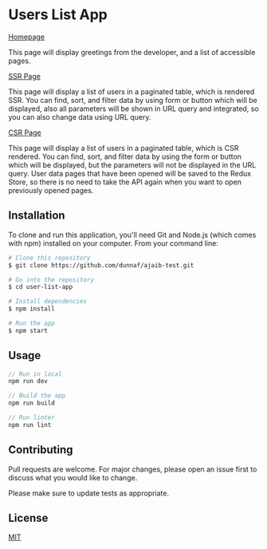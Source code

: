 # Users List App

[Homepage](https://ajaib-test-fawn.vercel.app/)

This page will display greetings from the developer, and a list of accessible pages.


[SSR Page](https://ajaib-test-fawn.vercel.app/ssr) 

This page will display a list of users in a paginated table, which is rendered SSR. You can find, sort, and filter data by using form or button which will be displayed, also all parameters will be shown in URL query and integrated, so you can also change data using URL query.


[CSR Page](https://ajaib-test-fawn.vercel.app/csr)

This page will display a list of users in a paginated table, which is CSR rendered. You can find, sort, and filter data by using the form or button which will be displayed, but the parameters will not be displayed in the URL query. User data pages that have been opened will be saved to the Redux Store, so there is no need to take the API again when you want to open previously opened pages.

## Installation

To clone and run this application, you'll need Git and Node.js (which comes with npm) installed on your computer. From your command line:

```bash
# Clone this repository
$ git clone https://github.com/dunnaf/ajaib-test.git

# Go into the repository
$ cd user-list-app

# Install dependencies
$ npm install

# Run the app
$ npm start
```

## Usage

```javascript
// Run in local
npm run dev

// Build the app
npm run build

// Run linter
npm run lint
```

## Contributing
Pull requests are welcome. For major changes, please open an issue first to discuss what you would like to change.

Please make sure to update tests as appropriate.

## License
[MIT](https://choosealicense.com/licenses/mit/)
